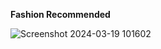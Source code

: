 **Fashion Recommended**

![Screenshot 2024-03-19 101602](https://github.com/user-attachments/assets/67c9cfe2-4214-4ee8-a190-68a8d683b13c)
